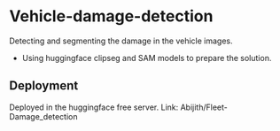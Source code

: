 # Vehicle-damage-detection
Detecting and segmenting the damage in the vehicle images.

- Using huggingface clipseg and SAM models to prepare the solution.

## Deployment
Deployed in the huggingface free server.
Link: Abijith/Fleet-Damage_detection

